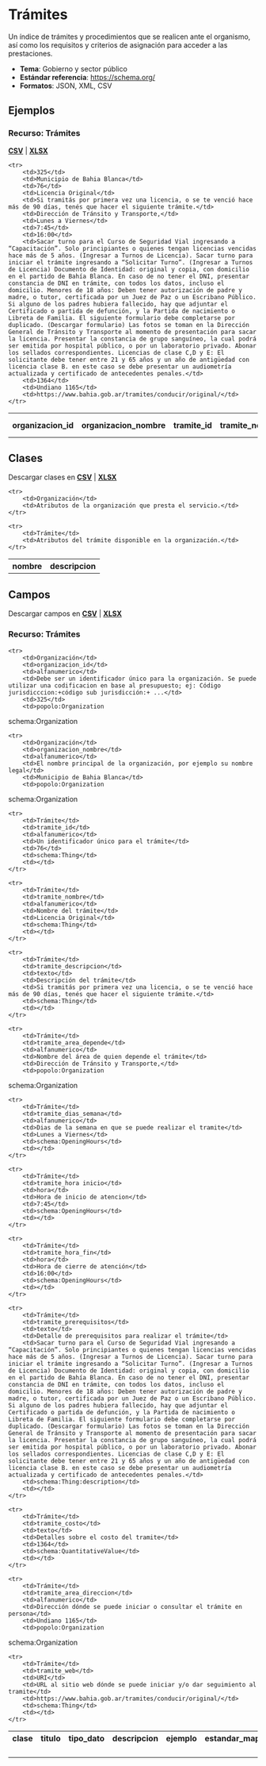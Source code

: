 # Trámites

Un índice de trámites y procedimientos que se realicen ante el organismo, así como los requisitos y criterios de asignación para acceder a las prestaciones.

* **Tema**: Gobierno y sector público
* **Estándar referencia**: https://schema.org/
* **Formatos**: JSON, XML, CSV

<!-- COMIENZO TABLA DE EJEMPLO. Dejar este comentario para edicion automatica. No editar manualmente el contenido, usar el script.  -->

## Ejemplos

### Recurso: Trámites  
**[CSV](https://github.com/datosgobar/paquete-apertura-datos/raw/master/docs/datasets-especificaciones/tramites)** | **[XLSX](https://github.com/datosgobar/paquete-apertura-datos/raw/master/docs/datasets-especificaciones/tramites)**

<table>
    <tr>
        <th>organizacion_id</th>
        <th>organizacion_nombre</th>
        <th>tramite_id</th>
        <th>tramite_nombre</th>
        <th>tramite_descripcion</th>
        <th>tramite_area_depende</th>
        <th>tramite_dias_semana</th>
        <th>tramite_hora inicio</th>
        <th>tramite_hora_fin</th>
        <th>tramite_prerequisitos</th>
        <th>tramite_costo</th>
        <th>tramite_area_direccion</th>
        <th>tramite_web</th>
    </tr>

    <tr>
        <td>325</td>
        <td>Municipio de Bahia Blanca</td>
        <td>76</td>
        <td>Licencia Original</td>
        <td>Si tramitás por primera vez una licencia, o se te venció hace más de 90 días, tenés que hacer el siguiente trámite.</td>
        <td>Dirección de Tránsito y Transporte,</td>
        <td>Lunes a Viernes</td>
        <td>7:45</td>
        <td>16:00</td>
        <td>Sacar turno para el Curso de Seguridad Vial ingresando a “Capacitación”. Solo principiantes o quienes tengan licencias vencidas hace más de 5 años. (Ingresar a Turnos de Licencia). Sacar turno para iniciar el trámite ingresando a “Solicitar Turno”. (Ingresar a Turnos de Licencia) Documento de Identidad: original y copia, con domicilio en el partido de Bahía Blanca. En caso de no tener el DNI, presentar constancia de DNI en trámite, con todos los datos, incluso el domicilio. Menores de 18 años: Deben tener autorización de padre y madre, o tutor, certificada por un Juez de Paz o un Escribano Público. Si alguno de los padres hubiera fallecido, hay que adjuntar el Certificado o partida de defunción, y la Partida de nacimiento o Libreta de Familia. El siguiente formulario debe completarse por duplicado. (Descargar formulario) Las fotos se toman en la Dirección General de Tránsito y Transporte al momento de presentación para sacar la licencia. Presentar la constancia de grupo sanguíneo, la cual podrá ser emitida por hospital público, o por un laboratorio privado. Abonar los sellados correspondientes. Licencias de clase C,D y E: El solicitante debe tener entre 21 y 65 años y un año de antigüedad con licencia clase B. en este caso se debe presentar un audiometría actualizada y certificado de antecedentes penales.</td>
        <td>1364</td>
        <td>Undiano 1165</td>
        <td>https://www.bahia.gob.ar/tramites/conducir/original/</td>
    </tr>
        
</table>

<!-- FIN TABLA DE EJEMPLO. Dejar este comentario para edicion automatica. No editar manualmente el contenido, usar el script.  -->


<!-- COMIENZO TABLA DE CLASES. Dejar este comentario para edicion automatica. No editar manualmente el contenido, usar el script.  -->

## Clases



Descargar clases en **[CSV](https://github.com/datosgobar/paquete-apertura-datos/raw/master/docs/datasets-especificaciones/tramites)** | **[XLSX](https://github.com/datosgobar/paquete-apertura-datos/raw/master/docs/datasets-especificaciones/tramites)**


<table>
    <tr>
        <th>nombre</th>
        <th>descripcion</th>
    </tr>

    <tr>
        <td>Organización</td>
        <td>Atributos de la organización que presta el servicio.</td>
    </tr>
        
    <tr>
        <td>Trámite</td>
        <td>Atributos del trámite disponible en la organización.</td>
    </tr>
        
</table>

<!-- FIN TABLA DE CLASES. Dejar este comentario para edicion automatica. No editar manualmente el contenido, usar el script.  -->


<!-- COMIENZO TABLA DE CAMPOS POR CLASE. Dejar este comentario para edicion automatica. No editar manualmente el contenido, usar el script.  -->

## Campos

Descargar campos en **[CSV](https://github.com/datosgobar/paquete-apertura-datos/raw/master/docs/datasets-especificaciones/tramites)** | **[XLSX](https://github.com/datosgobar/paquete-apertura-datos/raw/master/docs/datasets-especificaciones/tramites)**

### Recurso: Trámites  

<table>
    <tr>
        <th>clase</th>
        <th>titulo</th>
        <th>tipo_dato</th>
        <th>descripcion</th>
        <th>ejemplo</th>
        <th>estandar_mapeo</th>
        <th>notas</th>
    </tr>

    <tr>
        <td>Organización</td>
        <td>organizacion_id</td>
        <td>alfanumerico</td>
        <td>Debe ser un identificador único para la organización. Se puede utilizar una codificacion en base al presupuesto; ej: Código jurisdicccion:+código sub jurisdicción:+ ...</td>
        <td>325</td>
        <td>popolo:Organization
 schema:Organization</td>
        <td></td>
    </tr>
        
    <tr>
        <td>Organización</td>
        <td>organizacion_nombre</td>
        <td>alfanumerico</td>
        <td>El nombre principal de la organización, por ejemplo su nombre legal</td>
        <td>Municipio de Bahia Blanca</td>
        <td>popolo:Organization
 schema:Organization</td>
        <td></td>
    </tr>
        
    <tr>
        <td>Trámite</td>
        <td>tramite_id</td>
        <td>alfanumerico</td>
        <td>Un identificador único para el trámite</td>
        <td>76</td>
        <td>schema:Thing</td>
        <td></td>
    </tr>
        
    <tr>
        <td>Trámite</td>
        <td>tramite_nombre</td>
        <td>alfanumerico</td>
        <td>Nombre del trámite</td>
        <td>Licencia Original</td>
        <td>schema:Thing</td>
        <td></td>
    </tr>
        
    <tr>
        <td>Trámite</td>
        <td>tramite_descripcion</td>
        <td>texto</td>
        <td>Descripción del trámite</td>
        <td>Si tramitás por primera vez una licencia, o se te venció hace más de 90 días, tenés que hacer el siguiente trámite.</td>
        <td>schema:Thing</td>
        <td></td>
    </tr>
        
    <tr>
        <td>Trámite</td>
        <td>tramite_area_depende</td>
        <td>alfanumerico</td>
        <td>Nombre del área de quien depende el trámite</td>
        <td>Dirección de Tránsito y Transporte,</td>
        <td>popolo:Organization
 schema:Organization</td>
        <td></td>
    </tr>
        
    <tr>
        <td>Trámite</td>
        <td>tramite_dias_semana</td>
        <td>alfanumerico</td>
        <td>Dias de la semana en que se puede realizar el tramite</td>
        <td>Lunes a Viernes</td>
        <td>schema:OpeningHours</td>
        <td></td>
    </tr>
        
    <tr>
        <td>Trámite</td>
        <td>tramite_hora inicio</td>
        <td>hora</td>
        <td>Hora de inicio de atencion</td>
        <td>7:45</td>
        <td>schema:OpeningHours</td>
        <td></td>
    </tr>
        
    <tr>
        <td>Trámite</td>
        <td>tramite_hora_fin</td>
        <td>hora</td>
        <td>Hora de cierre de atención</td>
        <td>16:00</td>
        <td>schema:OpeningHours</td>
        <td></td>
    </tr>
        
    <tr>
        <td>Trámite</td>
        <td>tramite_prerequisitos</td>
        <td>texto</td>
        <td>Detalle de prerequisitos para realizar el trámite</td>
        <td>Sacar turno para el Curso de Seguridad Vial ingresando a “Capacitación”. Solo principiantes o quienes tengan licencias vencidas hace más de 5 años. (Ingresar a Turnos de Licencia). Sacar turno para iniciar el trámite ingresando a “Solicitar Turno”. (Ingresar a Turnos de Licencia) Documento de Identidad: original y copia, con domicilio en el partido de Bahía Blanca. En caso de no tener el DNI, presentar constancia de DNI en trámite, con todos los datos, incluso el domicilio. Menores de 18 años: Deben tener autorización de padre y madre, o tutor, certificada por un Juez de Paz o un Escribano Público. Si alguno de los padres hubiera fallecido, hay que adjuntar el Certificado o partida de defunción, y la Partida de nacimiento o Libreta de Familia. El siguiente formulario debe completarse por duplicado. (Descargar formulario) Las fotos se toman en la Dirección General de Tránsito y Transporte al momento de presentación para sacar la licencia. Presentar la constancia de grupo sanguíneo, la cual podrá ser emitida por hospital público, o por un laboratorio privado. Abonar los sellados correspondientes. Licencias de clase C,D y E: El solicitante debe tener entre 21 y 65 años y un año de antigüedad con licencia clase B. en este caso se debe presentar un audiometría actualizada y certificado de antecedentes penales.</td>
        <td>schema:Thing:description</td>
        <td></td>
    </tr>
        
    <tr>
        <td>Trámite</td>
        <td>tramite_costo</td>
        <td>texto</td>
        <td>Detalles sobre el costo del tramite</td>
        <td>1364</td>
        <td>schema:QuantitativeValue</td>
        <td></td>
    </tr>
        
    <tr>
        <td>Trámite</td>
        <td>tramite_area_direccion</td>
        <td>alfanumerico</td>
        <td>Dirección dónde se puede iniciar o consultar el trámite en persona</td>
        <td>Undiano 1165</td>
        <td>popolo:Organization
 schema:Organization</td>
        <td></td>
    </tr>
        
    <tr>
        <td>Trámite</td>
        <td>tramite_web</td>
        <td>URI</td>
        <td>URL al sitio web dónde se puede iniciar y/o dar seguimiento al tramite</td>
        <td>https://www.bahia.gob.ar/tramites/conducir/original/</td>
        <td>schema:Thing</td>
        <td></td>
    </tr>
        
</table>

<!-- FIN TABLA DE CAMPOS POR CLASE. Dejar este comentario para edicion automatica. No editar manualmente el contenido, usar el script.  -->
